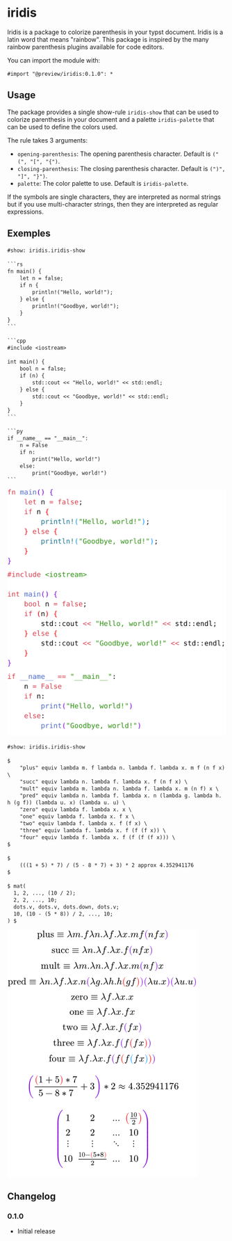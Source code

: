 # iridis

Iridis is a package to colorize parenthesis in your typst document. Iridis is a latin word that means "rainbow". This package is inspired by the many rainbow parenthesis plugins available for code editors.

<!--EXCLUDE-->
You can import the module with:
```typ
#import "@preview/iridis:0.1.0": *
```
<!--END-->

## Usage

The package provides a single show-rule `iridis-show` that can be used to colorize parenthesis in your document and a palette `iridis-palette` that can be used to define the colors used.

The rule takes 3 arguments:
- `opening-parenthesis`: The opening parenthesis character. Default is `("(", "[", "{")`.
- `closing-parenthesis`: The closing parenthesis character. Default is `(")", "]", "}")`.
- `palette`: The color palette to use. Default is `iridis-palette`.

If the symbols are single characters, they are interpreted as normal strings but if you use multi-character strings, then they are interpreted as regular expressions.

## Exemples

<!--EXAMPLE(code)-->
````typ
#show: iridis.iridis-show

```rs
fn main() {
    let n = false;
    if n {
        println!("Hello, world!");
    } else {
        println!("Goodbye, world!");
    }
}
```

```cpp
#include <iostream>

int main() {
    bool n = false;
    if (n) {
        std::cout << "Hello, world!" << std::endl;
    } else {
        std::cout << "Goodbye, world!" << std::endl;
    }
}
```

```py
if __name__ == "__main__":
    n = False
    if n:
        print("Hello, world!")
    else:
        print("Goodbye, world!")
```
````
![code](https://raw.githubusercontent.com/Robotechnic/iridis/master/images/code1.png)

<!--EXAMPLE(math)-->
````typ
#show: iridis.iridis-show

$
    "plus" equiv lambda m. f lambda n. lambda f. lambda x. m f (n f x) \
    "succ" equiv lambda n. lambda f. lambda x. f (n f x) \
    "mult" equiv lambda m. lambda n. lambda f. lambda x. m (n f) x \
    "pred" equiv lambda n. lambda f. lambda x. n (lambda g. lambda h. h (g f)) (lambda u. x) (lambda u. u) \
    "zero" equiv lambda f. lambda x. x \
    "one" equiv lambda f. lambda x. f x \
    "two" equiv lambda f. lambda x. f (f x) \
    "three" equiv lambda f. lambda x. f (f (f x)) \
    "four" equiv lambda f. lambda x. f (f (f (f x))) \
$

$
    (((1 + 5) * 7) / (5 - 8 * 7) + 3) * 2 approx 4.352941176
$

$ mat(
  1, 2, ..., (10 / 2);
  2, 2, ..., 10;
  dots.v, dots.v, dots.down, dots.v;
  10, (10 - (5 * 8)) / 2, ..., 10;
) $
````
![math](https://raw.githubusercontent.com/Robotechnic/iridis/master/images/math1.png)

## Changelog

### 0.1.0

- Initial release
